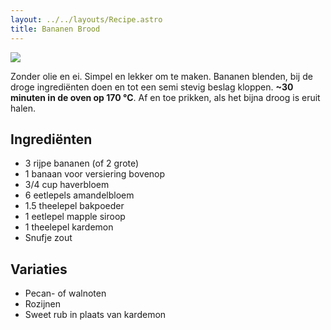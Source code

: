 ```yaml
---
layout: ../../layouts/Recipe.astro
title: Bananen Brood
---
```

![](images/uploads/bananen-brood.jpg)

Zonder olie en ei. Simpel en lekker om te maken. Bananen blenden, bij de droge ingrediënten doen en tot een semi stevig beslag kloppen. **~30 minuten in de oven op 170 °C**. Af en toe prikken, als het bijna droog is eruit halen.

## Ingrediënten

* 3 rijpe bananen (of 2 grote)
* 1 banaan voor versiering bovenop
* 3/4 cup haverbloem
* 6 eetlepels amandelbloem
* 1.5 theelepel bakpoeder
* 1 eetlepel mapple siroop
* 1 theelepel kardemon
* Snufje zout

## Variaties

* Pecan- of walnoten
* Rozijnen
* Sweet rub in plaats van kardemon
